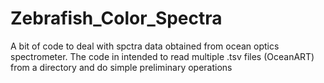 # Zebrafish_Color_Spectra
A bit of code to deal with spctra data obtained from ocean optics spectrometer.
The code in intended to read multiple .tsv files (OceanART) from a directory and do simple preliminary operations
